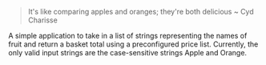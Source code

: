 > It's like comparing apples and oranges; they're both delicious ~ Cyd Charisse

A simple application to take in a list of strings representing the names of fruit and return a basket total using a preconfigured price list. Currently, the only valid input strings are the case-sensitive strings Apple and Orange.
